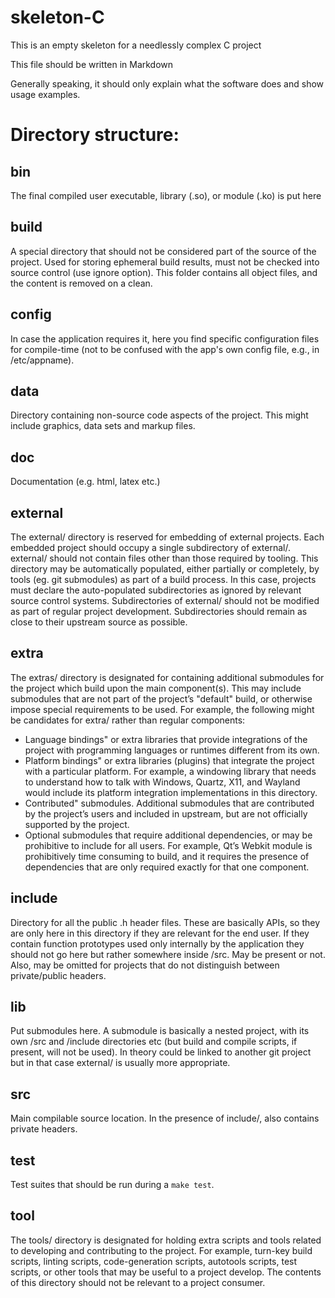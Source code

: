 # skeleton-C

This is an empty skeleton for a needlessly complex C project

This file should be written in Markdown

Generally speaking, it should only explain what the software does and show usage examples.


# Directory structure:


## bin
The final compiled user executable, library (.so), or module (.ko) is put here

## build
A special directory that should not be considered part of the source of the project. Used for storing ephemeral build results, must not be checked into source control (use ignore option). This folder contains all object files, and the content is removed on a clean.

## config
In case the application requires it, here you find specific configuration files for compile-time (not to be confused with the app's own config file, e.g., in /etc/appname).

## data
Directory containing non-source code aspects of the project. This might include graphics, data sets and markup files.

## doc
Documentation (e.g. html, latex etc.)

## external
The external/ directory is reserved for embedding of external projects. Each embedded project should occupy a single subdirectory of external/. external/ should not contain files other than those required by tooling. This directory may be automatically populated, either partially or completely, by tools (eg. git submodules) as part of a build process. In this case, projects must declare the auto-populated subdirectories as ignored by relevant source control systems. Subdirectories of external/ should not be modified as part of regular project development. Subdirectories should remain as close to their upstream source as possible.

## extra
The extras/ directory is designated for containing additional submodules for the project which build upon the main component(s). This may include submodules that are not part of the project’s "default" build, or otherwise impose special requirements to be used. For example, the following might be candidates for extra/ rather than regular components:
 - Language bindings" or extra libraries that provide integrations of the project with programming languages or runtimes different from its own.
 - Platform bindings" or extra libraries (plugins) that integrate the project with a particular platform. For example, a windowing library that needs to understand how to talk with Windows, Quartz, X11, and Wayland would include its platform integration implementations in this directory.
 - Contributed" submodules. Additional submodules that are contributed by the project’s users and included in upstream, but are not officially supported by the project.
 - Optional submodules that require additional dependencies, or may be prohibitive to include for all users. For example, Qt’s Webkit module is prohibitively time consuming to build, and it requires the presence of dependencies that are only required exactly for that one component.

## include
Directory for all the public .h header files. These are basically APIs, so they are only here in this directory if they are relevant for the end user. If they contain function prototypes used only internally by the application they should not go here but rather somewhere inside /src. May be present or not. Also, may be omitted for projects that do not distinguish between private/public headers.

## lib
Put submodules here. A submodule is basically a nested project, with its own /src and /include directories etc (but build and compile scripts, if present, will not be used). In theory could be linked to another git project but in that case external/ is usually more appropriate.

## src
Main compilable source location. In the presence of include/, also contains private headers.

## test
Test suites that should be run during a `make test`.

## tool
The tools/ directory is designated for holding extra scripts and tools related to developing and contributing to the project. For example, turn-key build scripts, linting scripts, code-generation scripts, autotools scripts, test scripts, or other tools that may be useful to a project develop. The contents of this directory should not be relevant to a project consumer.





